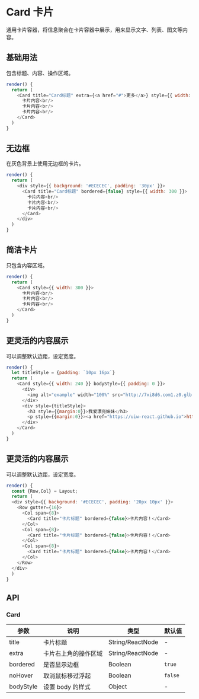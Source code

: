 Card 卡片
===

通用卡片容器，将信息聚合在卡片容器中展示，用来显示文字、列表、图文等内容。


## 基础用法

包含标题、内容、操作区域。

<!--DemoStart--> 
```js
render() {
  return (
    <Card title="Card标题" extra={<a href="#">更多</a>} style={{ width: 300 }}>
      卡片内容<br/>
      卡片内容<br/>
      卡片内容<br/>
    </Card>
  )
}
```
<!--End-->

## 无边框

在灰色背景上使用无边框的卡片。

<!--DemoStart--> 
```js
render() {
  return (
    <div style={{ background: '#ECECEC', padding: '30px' }}>
      <Card title="Card标题" bordered={false} style={{ width: 300 }}>
        卡片内容<br/>
        卡片内容<br/>
        卡片内容<br/>
      </Card>
    </div>
  )
}
```
<!--End-->

## 简洁卡片

只包含内容区域。

<!--DemoStart--> 
```js
render() {
  return (
    <Card style={{ width: 300 }}>
      卡片内容<br/>
      卡片内容<br/>
      卡片内容<br/>
    </Card>
  )
}
```
<!--End-->

## 更灵活的内容展示

可以调整默认边距，设定宽度。

<!--DemoStart--> 
```js
render() {
  let titleStyle = {padding: `10px 16px`}
  return (
    <Card style={{ width: 240 }} bodyStyle={{ padding: 0 }}>
      <div>
        <img alt="example" width="100%" src="http://7xi8d6.com1.z0.glb.clouddn.com/20171018091347_Z81Beh_nini.nicky_18_10_2017_9_13_35_727.jpeg" />
      </div>
      <div style={titleStyle}>
        <h3 style={{margin:0}}>我爱漂亮妹妹</h3>
        <p style={{margin:0}}><a href="https://uiw-react.github.io">https://uiw-react.github.io</a></p>
      </div>
    </Card>
  )
}
```
<!--End-->

## 更灵活的内容展示

可以调整默认边距，设定宽度。

<!--DemoStart--> 
```js
render() {
  const {Row,Col} = Layout;
  return (
  <div style={{ background: '#ECECEC', padding: '20px 10px' }}>
    <Row gutter={16}>
      <Col span={8}>
        <Card title="卡片标题" bordered={false}>卡片内容！</Card>
      </Col>
      <Col span={8}>
        <Card title="卡片标题" bordered={false}>卡片内容！</Card>
      </Col>
      <Col span={8}>
        <Card title="卡片标题" bordered={false}>卡片内容！</Card>
      </Col>
    </Row>
  </div>
  )
}
```
<!--End-->

## API

### Card

| 参数 | 说明 | 类型 | 默认值 |
|--------- |-------- |--------- |-------- |
| title | 卡片标题 | String/ReactNode | - |
| extra | 卡片右上角的操作区域 | String/ReactNode | - |
| bordered | 是否显示边框 | Boolean | `true` |
| noHover | 取消鼠标移过浮起 | Boolean | `false` |
| bodyStyle | 设置 body 的样式 | Object | - |